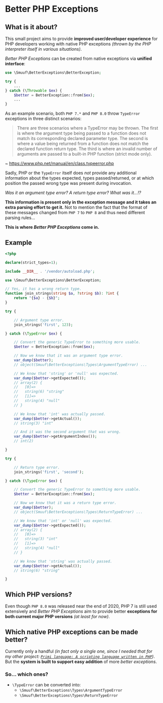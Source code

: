 # Better PHP Exceptions

## What is it about?

This small project aims to provide **improved user/developer experience** for PHP developers working with native PHP exceptions _(thrown by the PHP interpreter itself in various situations)_.

_Better PHP Exceptions_ can be created from native exceptions via **unified interface**:

```php
use \Smuuf\BetterExceptions\BetterException;

try {
	...
} catch (\Throwable $ex) {
	$better = BetterException::from($ex);
	...
}

```

As an example scenario, both `PHP 7.*` and `PHP 8.0` throw `TypeError` exceptions in three distinct scenarios:

> There are three scenarios where a TypeError may be thrown. The first is where the argument type being passed to a function does not match its corresponding declared parameter type. The second is where a value being returned from a function does not match the declared function return type. The third is where an invalid number of arguments are passed to a built-in PHP function (strict mode only).

~ https://www.php.net/manual/en/class.typeerror.php

Sadly, PHP or the `TypeError` itself does _not_ provide any additional information about the types expected, types passed/returned, or at which position the passed wrong type was present during invocation.

_Was it an argument type error? A return type error? What was it...!?_

**This information is present only in the exception message and it takes an extra parsing effort to get it.** Not to mention the fact that the format of these messages changed from `PHP 7` to `PHP 8` and thus need different parsing rules...

**This is where _Better PHP Exceptions_ come in.**

## Example

```php
<?php

declare(strict_types=1);

include __DIR__ . '/vendor/autoload.php';

use \Smuuf\BetterExceptions\BetterException;

// Yes, it has a wrong return type.
function join_strings(string $a, ?string $b): ?int {
	return "{$a} - {$b}";
}

try {

	// Argument type error.
	join_strings('first', 123);

} catch (\TypeError $ex) {

	// Convert the generic TypeError to something more usable.
	$better = BetterException::from($ex);

	// Now we know that it was an argument type error.
	var_dump($better);
	// object(Smuuf\BetterExceptions\Types\ArgumentTypeError) ...

	// We know that 'string' or 'null' was expected.
	var_dump($better->getExpected());
	// array(2) {
	//   [0]=>
	//   string(6) "string"
	//   [1]=>
	//   string(4) "null"
	// }

	// We know that 'int' was actually passed.
	var_dump($better->getActual());
	// string(3) "int"

	// And it was the second argument that was wrong.
	var_dump($better->getArgumentIndex());
	// int(2)

}

try {

	// Return type error.
	join_strings('first', 'second');

} catch (\TypeError $ex) {

	// Convert the generic TypeError to something more usable.
	$better = BetterException::from($ex);

	// Now we know that it was a return type error.
	var_dump($better);
	// object(Smuuf\BetterExceptions\Types\ReturnTypeError) ...

	// We know that 'int' or 'null' was expected.
	var_dump($better->getExpected());
	// array(2) {
	//   [0]=>
	//   string(3) "int"
	//   [1]=>
	//   string(4) "null"
	// }

	// We know that 'string' was actually passed.
	var_dump($better->getActual());
	// string(6) "string"

}
```

## Which PHP versions?

Even though `PHP 8.0` was released near the end of 2020, PHP 7 is still used extensively and _Better PHP Exceptions_ aim to provide better **exceptions for both current major PHP versions** _(at least for now)_.


## Which native PHP exceptions can be made better?

Currently only a handful _(in fact only a single one, since I needed that for my other project: [`Primi language: A scripting language written in PHP`](https://github.com/smuuf/primi))_. But the **system is built to support easy addition** of more _better exceptions_.

### So... which ones?

- `\TypeError` can be converted into:
	- `\Smuuf\BetterExceptions\Types\ArgumentTypeError`
	- `\Smuuf\BetterExceptions\Types\ReturnTypeError`


